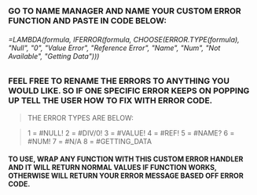 ### GO TO NAME MANAGER AND NAME YOUR CUSTOM ERROR FUNCTION AND PASTE IN CODE BELOW:

###### =LAMBDA(formula, IFERROR(formula, CHOOSE(ERROR.TYPE(formula), "Null", "0", "Value Error", "Reference Error", "Name", "Num", "Not Available", "Getting Data")))

### FEEL FREE TO RENAME THE ERRORS TO ANYTHING YOU WOULD LIKE. SO IF ONE SPECIFIC ERROR KEEPS ON POPPING UP TELL THE USER HOW TO FIX WITH ERROR CODE. 

> THE ERROR TYPES ARE BELOW:

> 1 = #NULL!
> 2 = #DIV/0!
> 3 = #VALUE!
> 4 = #REF!
> 5 = #NAME?
> 6 = #NUM!
> 7 = #N/A
> 8 = #GETTING_DATA



#### TO USE, WRAP ANY FUNCTION WITH THIS CUSTOM ERROR HANDLER AND IT WILL RETURN NORMAL VALUES IF FUNCTION WORKS, OTHERWISE WILL RETURN YOUR ERROR MESSAGE BASED OFF ERROR CODE.


